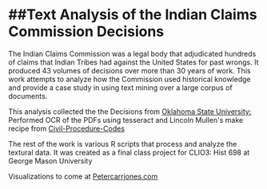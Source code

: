##Text Analysis of the Indian Claims Commission Decisions
==============

The Indian Claims Commission was a legal body that adjudicated hundreds of claims that Indian Tribes had against the United States for past wrongs. It produced 43 volumes of decisions over more than 30 years of work. This work attempts to analyze how the Commission used historical knowledge and provide a case study in using text mining over a large corpus of documents.

This analysis collected the the Decisions from [Oklahoma State University:](http://digital.library.okstate.edu/icc/index/iccindex.htm)
Performed OCR of the PDFs using tesseract and Lincoln Mullen's make recipe from [Civil-Procedure-Codes](https://github.com/lmullen/civil-procedure-codes)

The rest of the work is various R scripts that process and analyze the textural data. It was created as a final class project for CLIO3: Hist 698 at George Mason University

Visualizations to come at [Petercarrjones.com](http://www.petercarrjones.com/)
